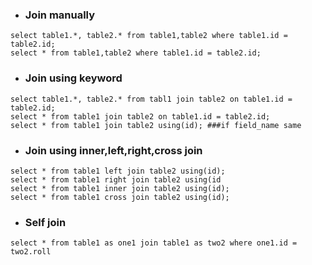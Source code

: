 - ### Join manually
```mysql
select table1.*, table2.* from table1,table2 where table1.id = table2.id;
select * from table1,table2 where table1.id = table2.id;
```

- ### Join using keyword
```mysql
select table1.*, table2.* from tabl1 join table2 on table1.id = table2.id;
select * from table1 join table2 on table1.id = table2.id;
select * from table1 join table2 using(id); ###if field_name same
```
- ### Join using inner,left,right,cross join
```mysql
select * from table1 left join table2 using(id);
select * from table1 right join table2 using(id
select * from table1 inner join table2 using(id);
select * from table1 cross join table2 using(id);
```

- ### Self join
```mysql
select * from table1 as one1 join table1 as two2 where one1.id = two2.roll
```
